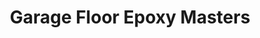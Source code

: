 ---
title: "Garage Floor Epoxy Masters"
url: /plant-city/garage-floor-epoxy-masters/
shop: Fußböden
---